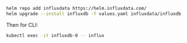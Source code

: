 ```sh
helm repo add influxdata https://helm.influxdata.com/
helm upgrade --install influxdb -f values.yaml influxdata/influxdb
```

Then for CLI:

```sh
kubectl exec -it influxdb-0 -- influx
```
